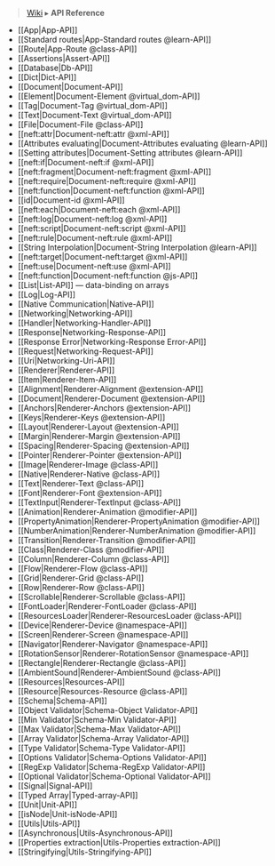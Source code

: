 > [Wiki](Home) ▸ **API Reference**

* [[App|App-API]]
 * [[Standard routes|App-Standard routes @learn-API]]
 * [[Route|App-Route @class-API]]
* [[Assertions|Assert-API]]
* [[Database|Db-API]]
* [[Dict|Dict-API]]
* [[Document|Document-API]]
 * [[Element|Document-Element @virtual_dom-API]]
  * [[Tag|Document-Tag @virtual_dom-API]]
  * [[Text|Document-Text @virtual_dom-API]]
 * [[File|Document-File @class-API]]
  * [[neft:attr|Document-neft:attr @xml-API]]
  * [[Attributes evaluating|Document-Attributes evaluating @learn-API]]
  * [[Setting attributes|Document-Setting attributes @learn-API]]
  * [[neft:if|Document-neft:if @xml-API]]
  * [[neft:fragment|Document-neft:fragment @xml-API]]
   * [[neft:require|Document-neft:require @xml-API]]
  * [[neft:function|Document-neft:function @xml-API]]
  * [[id|Document-id @xml-API]]
  * [[neft:each|Document-neft:each @xml-API]]
  * [[neft:log|Document-neft:log @xml-API]]
  * [[neft:script|Document-neft:script @xml-API]]
  * [[neft:rule|Document-neft:rule @xml-API]]
  * [[String Interpolation|Document-String Interpolation @learn-API]]
  * [[neft:target|Document-neft:target @xml-API]]
  * [[neft:use|Document-neft:use @xml-API]]
 * [[neft:function|Document-neft:function @js-API]]
* [[List|List-API]] — data-binding on arrays
* [[Log|Log-API]]
* [[Native Communication|Native-API]]
* [[Networking|Networking-API]]
 * [[Handler|Networking-Handler-API]]
 * [[Response|Networking-Response-API]]
  * [[Response Error|Networking-Response Error-API]]
 * [[Request|Networking-Request-API]]
 * [[Uri|Networking-Uri-API]]
* [[Renderer|Renderer-API]]
 * [[Item|Renderer-Item-API]]
  * [[Alignment|Renderer-Alignment @extension-API]]
  * [[Document|Renderer-Document @extension-API]]
  * [[Anchors|Renderer-Anchors @extension-API]]
  * [[Keys|Renderer-Keys @extension-API]]
  * [[Layout|Renderer-Layout @extension-API]]
  * [[Margin|Renderer-Margin @extension-API]]
  * [[Spacing|Renderer-Spacing @extension-API]]
  * [[Pointer|Renderer-Pointer @extension-API]]
  * [[Image|Renderer-Image @class-API]]
  * [[Native|Renderer-Native @class-API]]
  * [[Text|Renderer-Text @class-API]]
   * [[Font|Renderer-Font @extension-API]]
  * [[TextInput|Renderer-TextInput @class-API]]
 * [[Animation|Renderer-Animation @modifier-API]]
  * [[PropertyAnimation|Renderer-PropertyAnimation @modifier-API]]
   * [[NumberAnimation|Renderer-NumberAnimation @modifier-API]]
 * [[Transition|Renderer-Transition @modifier-API]]
 * [[Class|Renderer-Class @modifier-API]]
 * [[Column|Renderer-Column @class-API]]
 * [[Flow|Renderer-Flow @class-API]]
 * [[Grid|Renderer-Grid @class-API]]
 * [[Row|Renderer-Row @class-API]]
 * [[Scrollable|Renderer-Scrollable @class-API]]
 * [[FontLoader|Renderer-FontLoader @class-API]]
 * [[ResourcesLoader|Renderer-ResourcesLoader @class-API]]
 * [[Device|Renderer-Device @namespace-API]]
 * [[Screen|Renderer-Screen @namespace-API]]
 * [[Navigator|Renderer-Navigator @namespace-API]]
 * [[RotationSensor|Renderer-RotationSensor @namespace-API]]
 * [[Rectangle|Renderer-Rectangle @class-API]]
 * [[AmbientSound|Renderer-AmbientSound @class-API]]
* [[Resources|Resources-API]]
 * [[Resource|Resources-Resource @class-API]]
* [[Schema|Schema-API]]
 * [[Object Validator|Schema-Object Validator-API]]
 * [[Min Validator|Schema-Min Validator-API]]
 * [[Max Validator|Schema-Max Validator-API]]
 * [[Array Validator|Schema-Array Validator-API]]
 * [[Type Validator|Schema-Type Validator-API]]
 * [[Options Validator|Schema-Options Validator-API]]
 * [[RegExp Validator|Schema-RegExp Validator-API]]
 * [[Optional Validator|Schema-Optional Validator-API]]
* [[Signal|Signal-API]]
* [[Typed Array|Typed-array-API]]
* [[Unit|Unit-API]]
 * [[isNode|Unit-isNode-API]]
* [[Utils|Utils-API]]
 * [[Asynchronous|Utils-Asynchronous-API]]
 * [[Properties extraction|Utils-Properties extraction-API]]
 * [[Stringifying|Utils-Stringifying-API]]
